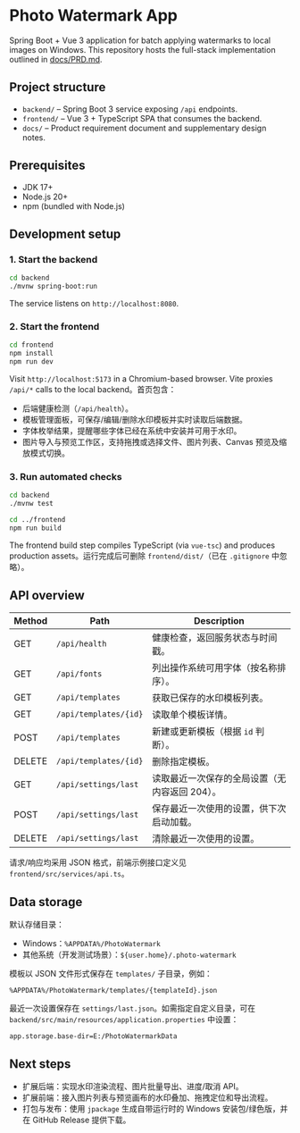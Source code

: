 # Photo Watermark App

Spring Boot + Vue 3 application for batch applying watermarks to local images on Windows. This repository hosts the full-stack implementation outlined in [docs/PRD.md](docs/PRD.md).

## Project structure

- `backend/` – Spring Boot 3 service exposing `/api` endpoints.
- `frontend/` – Vue 3 + TypeScript SPA that consumes the backend.
- `docs/` – Product requirement document and supplementary design notes.

## Prerequisites

- JDK 17+
- Node.js 20+
- npm (bundled with Node.js)

## Development setup

### 1. Start the backend

```bash
cd backend
./mvnw spring-boot:run
```

The service listens on `http://localhost:8080`.

### 2. Start the frontend

```bash
cd frontend
npm install
npm run dev
```

Visit `http://localhost:5173` in a Chromium-based browser. Vite proxies `/api/*` calls to the local backend。首页包含：

- 后端健康检测（`/api/health`）。
- 模板管理面板，可保存/编辑/删除水印模板并实时读取后端数据。
- 字体枚举结果，提醒哪些字体已经在系统中安装并可用于水印。
- 图片导入与预览工作区，支持拖拽或选择文件、图片列表、Canvas 预览及缩放模式切换。

### 3. Run automated checks

```bash
cd backend
./mvnw test

cd ../frontend
npm run build
```

The frontend build step compiles TypeScript (via `vue-tsc`) and produces production assets。运行完成后可删除 `frontend/dist/`（已在 `.gitignore` 中忽略）。

## API overview

| Method | Path                   | Description                                   |
| ------ | ---------------------- | --------------------------------------------- |
| GET    | `/api/health`          | 健康检查，返回服务状态与时间戳。               |
| GET    | `/api/fonts`           | 列出操作系统可用字体（按名称排序）。           |
| GET    | `/api/templates`       | 获取已保存的水印模板列表。                     |
| GET    | `/api/templates/{id}`  | 读取单个模板详情。                             |
| POST   | `/api/templates`       | 新建或更新模板（根据 `id` 判断）。             |
| DELETE | `/api/templates/{id}`  | 删除指定模板。                                 |
| GET    | `/api/settings/last`   | 读取最近一次保存的全局设置（无内容返回 204）。 |
| POST   | `/api/settings/last`   | 保存最近一次使用的设置，供下次启动加载。       |
| DELETE | `/api/settings/last`   | 清除最近一次使用的设置。                       |

请求/响应均采用 JSON 格式，前端示例接口定义见 `frontend/src/services/api.ts`。

## Data storage

默认存储目录：

- Windows：`%APPDATA%/PhotoWatermark`
- 其他系统（开发测试场景）：`${user.home}/.photo-watermark`

模板以 JSON 文件形式保存在 `templates/` 子目录，例如：

```
%APPDATA%/PhotoWatermark/templates/{templateId}.json
```

最近一次设置保存在 `settings/last.json`。如需指定自定义目录，可在 `backend/src/main/resources/application.properties` 中设置：

```
app.storage.base-dir=E:/PhotoWatermarkData
```

## Next steps

- 扩展后端：实现水印渲染流程、图片批量导出、进度/取消 API。
- 扩展前端：接入图片列表与预览画布的水印叠加、拖拽定位和导出流程。
- 打包与发布：使用 `jpackage` 生成自带运行时的 Windows 安装包/绿色版，并在 GitHub Release 提供下载。